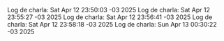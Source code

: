 Log de charla: Sat Apr 12 23:50:03 -03 2025
Log de charla: Sat Apr 12 23:55:27 -03 2025
Log de charla: Sat Apr 12 23:56:41 -03 2025
Log de charla: Sat Apr 12 23:58:18 -03 2025
Log de charla: Sun Apr 13 00:30:22 -03 2025
